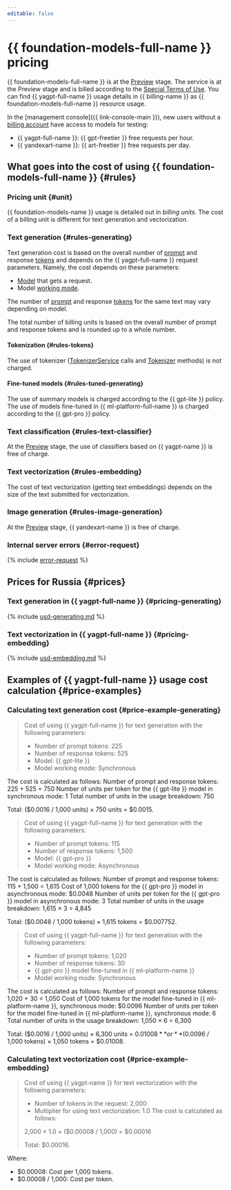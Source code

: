 ```yaml
---
editable: false
---
```


# {{ foundation-models-full-name }} pricing



{{ foundation-models-full-name }} is at the [Preview](../overview/concepts/launch-stages.md) stage. The service is at the Preview stage and is billed according to the [Special Terms of Use](https://yandex.ru/legal/cloud_specialterms/?lang=en#index__section_fk5_d4c_cgb). You can find {{ yagpt-full-name }} usage details in {{ billing-name }} as {{ foundation-models-full-name }} resource usage.

In the [management console]({{ link-console-main }}), new users without a [billing account](../billing/concepts/billing-account.md) have access to models for testing:
* {{ yagpt-full-name }}: {{ gpt-freetier }} free requests per hour.
* {{ yandexart-name }}: {{ art-freetier }} free requests per day.

## What goes into the cost of using {{ foundation-models-full-name }} {#rules}

### Pricing unit {#unit}

{{ foundation-models-name }} usage is detailed out in _billing units_. The cost of a billing unit is different for text generation and vectorization.

### Text generation {#rules-generating}

Text generation cost is based on the overall number of [prompt](concepts/index.md#working-mode) and response [tokens](concepts/yandexgpt/tokens.md) and depends on the {{ yagpt-full-name }} request parameters. Namely, the cost depends on these parameters:

* [Model](concepts/yandexgpt/models.md) that gets a request.
* Model [working mode](concepts/index.md#working-mode).

The number of [prompt](concepts/index.md) and response [tokens](concepts/yandexgpt/tokens.md) for the same text may vary depending on model.

The total number of billing units is based on the overall number of prompt and response tokens and is rounded up to a whole number.

#### Tokenization {#rules-tokens}

The use of tokenizer ([TokenizerService](./text-generation/api-ref/grpc/TokenizerService.md) calls and [Tokenizer](./text-generation/api-ref/Tokenizer/index.md) methods) is not charged.

#### Fine-tuned models {#rules-tuned-generating}

The use of summary models is charged according to the {{ gpt-lite }} policy. The use of models fine-tuned in {{ ml-platform-full-name }} is charged according to the {{ gpt-pro }} policy.

### Text classification {#rules-text-classifier}

At the [Preview](../overview/concepts/launch-stages.md) stage, the use of classifiers based on {{ yagpt-name }} is free of charge.

### Text vectorization {#rules-embedding}

The cost of text vectorization (getting text embeddings) depends on the size of the text submitted for vectorization.

### Image generation {#rules-image-generation}

At the [Preview](../overview/concepts/launch-stages.md) stage, {{ yandexart-name }} is free of charge.

### Internal server errors {#error-request}

{% include [error-request](../_includes/speechkit/error-request.md) %}

## Prices for Russia {#prices}


### Text generation in {{ yagpt-full-name }} {#pricing-generating}



{% include [usd-generating.md](../_pricing/yandexgpt/usd-generating_new.md) %}


### Text vectorization in {{ yagpt-full-name }} {#pricing-embedding}



{% include [usd-embedding.md](../_pricing/yandexgpt/usd-embedding.md) %}


## Examples of {{ yagpt-full-name }} usage cost calculation {#price-examples}

### Calculating text generation cost {#price-example-generating}

> Cost of using {{ yagpt-full-name }} for text generation with the following parameters:
> * Number of prompt tokens: 225
> * Number of response tokens: 525
> * Model: {{ gpt-lite }}
> * Model working mode: Synchronous

The cost is calculated as follows:
Number of prompt and response tokens: 225 + 525 = 750
Number of units per token for the {{ gpt-lite }} model in synchronous mode: 1
Total number of units in the usage breakdown: 750


Total: ($0.0016 / 1,000 units) × 750 units = $0.0015.

> Cost of using {{ yagpt-full-name }} for text generation with the following parameters:
> * Number of prompt tokens: 115
> * Number of response tokens: 1,500
> * Model: {{ gpt-pro }}
> * Model working mode: Asynchronous


The cost is calculated as follows:
Number of prompt and response tokens: 115 + 1,500 = 1,615
Cost of 1,000 tokens for the {{ gpt-pro }} model in asynchronous mode: $0.0048
Number of units per token for the {{ gpt-pro }} model in asynchronous mode: 3
Total number of units in the usage breakdown: 1,615 × 3 = 4,845

Total: ($0.0048 / 1,000 tokens) × 1,615 tokens = $0.007752.


> Cost of using {{ yagpt-full-name }} for text generation with the following parameters:
> * Number of prompt tokens: 1,020
> * Number of response tokens: 30
> * {{ gpt-pro }} model fine-tuned in {{ ml-platform-name }}
> * Model working mode: Synchronous


The cost is calculated as follows:
Number of prompt and response tokens: 1,020 + 30 = 1,050
Cost of 1,000 tokens for the model fine-tuned in {{ ml-platform-name }}, synchronous mode: $0.0096
Number of units per token for the model fine-tuned in {{ ml-platform-name }}, synchronous mode: 6
Total number of units in the usage breakdown: 1,050 × 6 = 6,300

Total: ($0.0016 / 1,000 units) × 6,300 units = $0.01008 **or** ($0.0096 / 1,000 tokens) × 1,050 tokens = $0.01008.


### Calculating text vectorization cost {#price-example-embedding}

> Cost of using {{ yagpt-name }} for text vectorization with the following parameters:
> * Number of tokens in the request: 2,000
> * Multiplier for using text vectorization: 1.0
> The cost is calculated as follows:
>
> 2,000 × 1.0 × ($0.00008 / 1,000) = $0.00016
>
> Total: $0.00016.

Where:
* $0.00008: Cost per 1,000 tokens.
* $0.00008 / 1,000: Cost per token.



